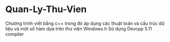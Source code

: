 # Quan-Ly-Thu-Vien
Chương trình viết bằng c++ trong đó áp dụng các thuật toán và cấu trúc dữ liệu và một số hàm dựa trên thư viện Windows.h
Sử dụng Devcpp 5.11 compiler
